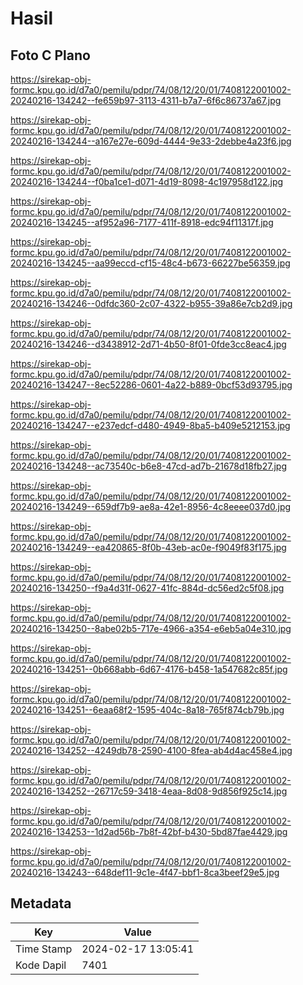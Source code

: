 # Hasil

## Foto C Plano

https://sirekap-obj-formc.kpu.go.id/d7a0/pemilu/pdpr/74/08/12/20/01/7408122001002-20240216-134242--fe659b97-3113-4311-b7a7-6f6c86737a67.jpg

https://sirekap-obj-formc.kpu.go.id/d7a0/pemilu/pdpr/74/08/12/20/01/7408122001002-20240216-134244--a167e27e-609d-4444-9e33-2debbe4a23f6.jpg

https://sirekap-obj-formc.kpu.go.id/d7a0/pemilu/pdpr/74/08/12/20/01/7408122001002-20240216-134244--f0ba1ce1-d071-4d19-8098-4c197958d122.jpg

https://sirekap-obj-formc.kpu.go.id/d7a0/pemilu/pdpr/74/08/12/20/01/7408122001002-20240216-134245--af952a96-7177-411f-8918-edc94f11317f.jpg

https://sirekap-obj-formc.kpu.go.id/d7a0/pemilu/pdpr/74/08/12/20/01/7408122001002-20240216-134245--aa99eccd-cf15-48c4-b673-66227be56359.jpg

https://sirekap-obj-formc.kpu.go.id/d7a0/pemilu/pdpr/74/08/12/20/01/7408122001002-20240216-134246--0dfdc360-2c07-4322-b955-39a86e7cb2d9.jpg

https://sirekap-obj-formc.kpu.go.id/d7a0/pemilu/pdpr/74/08/12/20/01/7408122001002-20240216-134246--d3438912-2d71-4b50-8f01-0fde3cc8eac4.jpg

https://sirekap-obj-formc.kpu.go.id/d7a0/pemilu/pdpr/74/08/12/20/01/7408122001002-20240216-134247--8ec52286-0601-4a22-b889-0bcf53d93795.jpg

https://sirekap-obj-formc.kpu.go.id/d7a0/pemilu/pdpr/74/08/12/20/01/7408122001002-20240216-134247--e237edcf-d480-4949-8ba5-b409e5212153.jpg

https://sirekap-obj-formc.kpu.go.id/d7a0/pemilu/pdpr/74/08/12/20/01/7408122001002-20240216-134248--ac73540c-b6e8-47cd-ad7b-21678d18fb27.jpg

https://sirekap-obj-formc.kpu.go.id/d7a0/pemilu/pdpr/74/08/12/20/01/7408122001002-20240216-134249--659df7b9-ae8a-42e1-8956-4c8eeee037d0.jpg

https://sirekap-obj-formc.kpu.go.id/d7a0/pemilu/pdpr/74/08/12/20/01/7408122001002-20240216-134249--ea420865-8f0b-43eb-ac0e-f9049f83f175.jpg

https://sirekap-obj-formc.kpu.go.id/d7a0/pemilu/pdpr/74/08/12/20/01/7408122001002-20240216-134250--f9a4d31f-0627-41fc-884d-dc56ed2c5f08.jpg

https://sirekap-obj-formc.kpu.go.id/d7a0/pemilu/pdpr/74/08/12/20/01/7408122001002-20240216-134250--8abe02b5-717e-4966-a354-e6eb5a04e310.jpg

https://sirekap-obj-formc.kpu.go.id/d7a0/pemilu/pdpr/74/08/12/20/01/7408122001002-20240216-134251--0b668abb-6d67-4176-b458-1a547682c85f.jpg

https://sirekap-obj-formc.kpu.go.id/d7a0/pemilu/pdpr/74/08/12/20/01/7408122001002-20240216-134251--6eaa68f2-1595-404c-8a18-765f874cb79b.jpg

https://sirekap-obj-formc.kpu.go.id/d7a0/pemilu/pdpr/74/08/12/20/01/7408122001002-20240216-134252--4249db78-2590-4100-8fea-ab4d4ac458e4.jpg

https://sirekap-obj-formc.kpu.go.id/d7a0/pemilu/pdpr/74/08/12/20/01/7408122001002-20240216-134252--26717c59-3418-4eaa-8d08-9d856f925c14.jpg

https://sirekap-obj-formc.kpu.go.id/d7a0/pemilu/pdpr/74/08/12/20/01/7408122001002-20240216-134253--1d2ad56b-7b8f-42bf-b430-5bd87fae4429.jpg

https://sirekap-obj-formc.kpu.go.id/d7a0/pemilu/pdpr/74/08/12/20/01/7408122001002-20240216-134243--648def11-9c1e-4f47-bbf1-8ca3beef29e5.jpg


## Metadata

| Key        | Value               |
| ---------- | ------------------- |
| Time Stamp | 2024-02-17 13:05:41 |
| Kode Dapil | 7401                |



